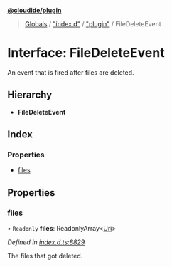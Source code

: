 **[@cloudide/plugin](../README.md)**

> [Globals](../README.md) / ["index.d"](../modules/_index_d_.md) / ["plugin"](../modules/_index_d_._plugin_.md) / FileDeleteEvent

# Interface: FileDeleteEvent

An event that is fired after files are deleted.

## Hierarchy

* **FileDeleteEvent**

## Index

### Properties

* [files](_index_d_._plugin_.filedeleteevent.md#files)

## Properties

### files

• `Readonly` **files**: ReadonlyArray\<[Uri](../classes/_index_d_._plugin_.uri.md)>

*Defined in [index.d.ts:8829](https://github.com/huaweicloud/cloudide-plugin-api/blob/1ab5ef8/index.d.ts#L8829)*

The files that got deleted.
